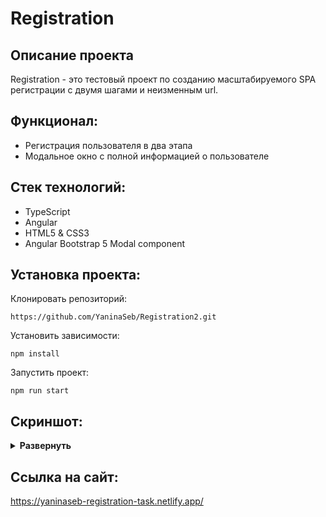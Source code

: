 # Registration 

## Описание проекта
Registration - это тестовый проект по созданию масштабируемого SPA регистрации с двумя шагами и неизменным url.   

## Функционал:
- Регистрация пользователя в два этапа
- Модальное окно с полной информацией о пользователе

## Стек технологий:
- TypeScript 
- Angular
- HTML5 & CSS3
- Angular Bootstrap 5 Modal component

## Установка проекта:

Клонировать репозиторий:

    https://github.com/YaninaSeb/Registration2.git

Установить зависимости:

    npm install

Запустить проект:

    npm run start


## Скриншот:
<details><summary><b>Развернуть</b></summary>

[![registration](  )]()


</details>

## Ссылка на сайт:
https://yaninaseb-registration-task.netlify.app/